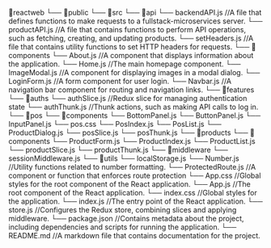 
📁reactweb
└── 📁public
└── 📁src
    └── 📁api
        └── backendAPI.js //A file that defines functions to make requests to a fullstack-microservices server.
        └── productAPI.js //A file that contains functions to perform API operations, such as fetching, creating, and updating products.
        └── setHeaders.js //A file that contains utility functions to set HTTP headers for requests.
    └── 📁components
        └── About.js //A component that displays information about the application.
        └── Home.js //The main homepage component.
        └── ImageModal.js //A component for displaying images in a modal dialog.
        └── LoginForm.js //A form component for user login.
        └── Navbar.js //A navigation bar component for routing and navigation links.
    └── 📁features
        └── 📁auths
            └── authSlice.js //Redux slice for managing authentication state
            └── authThunk.js //Thunk actions, such as making API calls to log in.
        └── 📁pos
            └── 📁components
                └── BottomPanel.js
                └── ButtonPanel.js
                └── InputPanel.js
                └── pos.css
                └── PosIndex.js
                └── PosList.js
                └── ProductDialog.js
            └── posSlice.js
            └── posThunk.js
        └── 📁products
            └── 📁components
                └── ProductForm.js
                └── ProductIndex.js
                └── ProductList.js
            └── productSlice.js
            └── productThunk.js
    └── 📁middleware
        └── sessionMiddleware.js
    └── 📁utils
        └── localStorage.js
        └── Number.js //Utility functions related to number formatting.
        └── ProtectedRoute.js //A component or function that enforces route protection
    └── App.css //Global styles for the root component of the React application.
    └── App.js //The root component of the React application.
    └── index.css //Global styles for the application.
    └── index.js //The entry point of the React application.
    └── store.js //Configures the Redux store, combining slices and applying middleware.
└── package.json //Contains metadata about the project, including dependencies and scripts for running the application.
└── README.md //A markdown file that contains documentation for the project.
